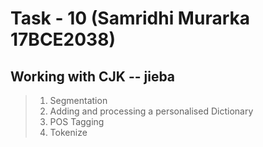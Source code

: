# Task - 10 (Samridhi Murarka 17BCE2038)

## Working with CJK -- jieba
> 1. Segmentation
> 2. Adding and processing a personalised Dictionary
> 3. POS Tagging
> 4. Tokenize
